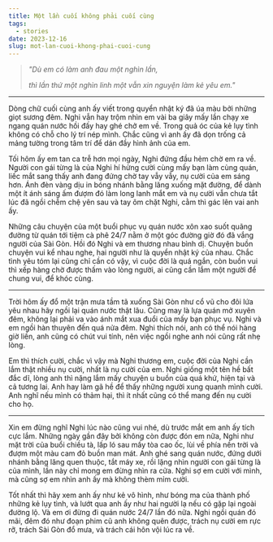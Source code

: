 ```yaml
---
title: Một lần cuối không phải cuối cùng
tags:
  - stories
date: 2023-12-16
slug: mot-lan-cuoi-khong-phai-cuoi-cung
---
```

> _"Dù em có làm anh đau một nghìn lần,_
>
> _thì lần thứ một nghìn linh một vẫn xin nguyện làm kẻ yêu em."_

---

Dòng chữ cuối cùng anh ấy viết trong quyển nhật ký đã úa màu bởi những giọt sương đêm. Nghi vẫn hay trộm nhìn em vài ba giây mấy lần chạy xe ngang quán nước hồi đấy hay ghé chở em về. Trong quả óc của kẻ lụy tình không có chỗ cho lý trí nép mình. Chắc cũng vì anh ấy đã dọn trống cả mảng tường trong tâm trí để dán đầy hình ảnh của em.

Tối hôm ấy em tan ca trễ hơn mọi ngày, Nghi đứng đầu hẻm chờ em ra về. Người con gái từng là của Nghi hí hửng cười cùng mấy bạn làm cùng quán, liếc mắt sang thấy anh đang đứng chờ tay vẫy vẫy, nụ cười của em sáng hơn. Ánh đèn vàng dịu in bóng nhánh bằng lăng xuống mặt đường, để dành một ít ánh sáng ấm đượm đó làm long lanh mắt em và nụ cười vẫn chưa tắt lúc đã ngồi chễm chệ yên sau và tay ôm chặt Nghi, cằm thì gác lên vai anh ấy.

Những câu chuyện của một buổi phục vụ quán nước xôn xao suốt quãng đường từ quán tới tiệm cà phê 24/7 nằm ở một góc đường giờ đó đã vắng người của Sài Gòn. Hồi đó Nghi và em thương nhau bình dị. Chuyện buồn chuyện vui kể nhau nghe, hai người như là quyển nhật ký của nhau. Chắc tình yêu tóm lại cũng chỉ cần có vậy, vì cuộc đời là quá ngắn, còn buồn vui thì xếp hàng chờ được thấm vào lòng người, ai cũng cần lắm một người để chung vui, để khóc cùng.

---

Trời hôm ấy đổ một trận mưa tầm tã xuống Sài Gòn như cổ vũ cho đôi lứa yêu nhau hãy ngồi lại quán nước thật lâu. Cũng may là lựa quán mở xuyên đêm, không lại phải va vào ánh mắt xua đuổi của mấy bạn phục vụ. Nghi và em ngồi hàn thuyên đến quá nửa đêm. Nghi thích nói, anh có thể nói hàng giờ liền, anh cũng có chút vui tính, nên việc ngồi nghe anh nói cũng rất nhẹ lòng.

Em thì thích cười, chắc vì vậy mà Nghi thương em, cuộc đời của Nghi cần lắm thật nhiều nụ cười, nhất là nụ cười của em. Nghi giống một tên hề bất đắc dĩ, lòng anh thì nặng lắm mấy chuyện u buồn của quá khứ, hiện tại và cả tương lai. Anh hay làm gã hề để thấy những người xung quanh mình cười. Anh nghĩ nếu mình có thảm hại, thì ít nhất cũng có thể mang đến nụ cười cho họ.

---

Xin em đừng nghĩ Nghi lúc nào cũng vui nhé, dù trước mắt em anh ấy tích cực lắm. Những ngày gần đây bởi không còn được đón em nữa, Nghi như mặt trời của buổi chiều tà, lấp ló sau mấy tòa cao ốc, lùi về phía nền trời và đượm một màu cam đỏ buồn man mát. Anh ghé sang quán nước, đứng dưới nhánh bằng lăng quen thuộc, tắt máy xe, rồi lặng nhìn người con gái từng là của mình, lần này chỉ mong em đừng nhìn ra cửa. Nghi sợ em cười với mình, mà cũng sợ em nhìn anh ấy mà không thèm mỉm cười.

Tốt nhất thì hãy xem anh ấy như kẻ vô hình, như bóng ma của thành phố những kẻ lụy tình, và lướt qua anh ấy như hai người lạ nếu có gặp lại ngoài đường lộ. Và em ơi đừng đi quán nước 24/7 lần đó nữa. Nghi ngồi quán đó mãi, đêm đó như đoạn phim cũ anh không quên được, trách nụ cười em rực rỡ, trách Sài Gòn đổ mưa, và trách cái hôn vội lúc ra về.
